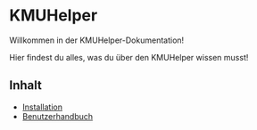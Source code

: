 # KMUHelper

Willkommen in der KMUHelper-Dokumentation!

Hier findest du alles, was du über den KMUHelper wissen musst!

## Inhalt

-   [Installation](install.md)
-   [Benutzerhandbuch](manual)
